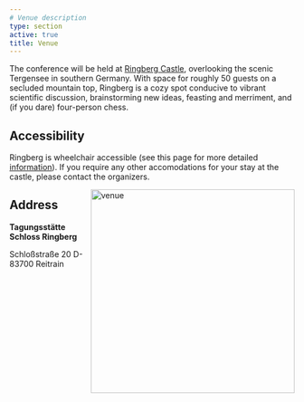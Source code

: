 ```yaml
---
# Venue description
type: section
active: true
title: Venue
---
```



The conference will be held at [Ringberg Castle](https://www.schloss-ringberg.de/home), overlooking the scenic Tergensee in southern Germany. With space for roughly 50 guests on a secluded mountain top, Ringberg is a cozy spot conducive to vibrant scientific discussion, brainstorming new ideas, feasting and merriment, and (if you dare) four-person chess. 

## Accessibility

Ringberg is wheelchair accessible (see this page for more detailed [information](https://www.schloss-ringberg.de/137267/barrierefreiheit)). If you require any other accomodations for your stay at the castle, please contact the organizers.

<img src="static/img/dukes_study.jpeg" alt="venue" width=360px style="float: right;">

## Address


**Tagungsstätte Schloss Ringberg**

Schloßstraße 20
D-83700 Reitrain

[<i class="fa-solid fa-map-location-dot" style="font-size:48px;"></i>](https://goo.gl/maps/kKMfWxByVrtB7k4g9)
